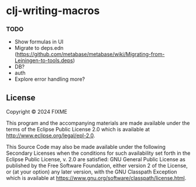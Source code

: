 # clj-writing-macros


### TODO
- Show formulas in UI
- Migrate to deps.edn (https://github.com/metabase/metabase/wiki/Migrating-from-Leiningen-to-tools.deps)
- DB?
- auth
- Explore error handling more?

## License

Copyright © 2024 FIXME

This program and the accompanying materials are made available under the
terms of the Eclipse Public License 2.0 which is available at
http://www.eclipse.org/legal/epl-2.0.

This Source Code may also be made available under the following Secondary
Licenses when the conditions for such availability set forth in the Eclipse
Public License, v. 2.0 are satisfied: GNU General Public License as published by
the Free Software Foundation, either version 2 of the License, or (at your
option) any later version, with the GNU Classpath Exception which is available
at https://www.gnu.org/software/classpath/license.html.
